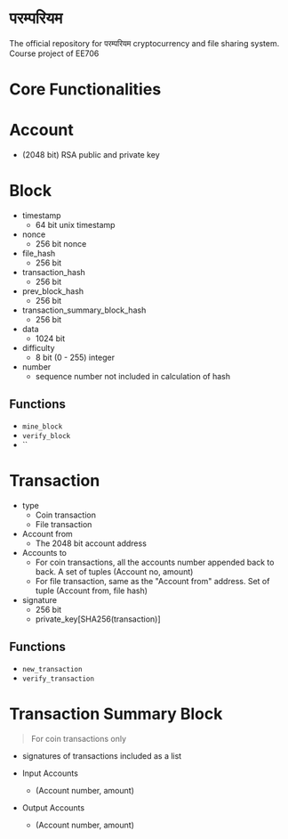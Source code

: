 # परम्परियम 

The official repository for परम्परियम cryptocurrency and file sharing system. Course project of EE706

# Core Functionalities

# Account

* (2048 bit) RSA public and private key

# Block

- timestamp
    - 64 bit unix timestamp
- nonce
    - 256 bit nonce
- file_hash
    - 256 bit
- transaction_hash
    - 256 bit
- prev_block_hash
    - 256 bit
- transaction_summary_block_hash
    - 256 bit
- data
    - 1024 bit
- difficulty
    - 8 bit (0 - 255) integer
- number
    - sequence number not included in calculation of hash

## Functions

* `mine_block`
* `verify_block`
* ``

# Transaction

- type
    - Coin transaction
    - File transaction
- Account from
    - The 2048 bit account address
- Accounts to
    - For coin transactions, all the accounts number appended back to back. A set of tuples (Account no, amount)
    - For file transaction, same as the "Account from" address. Set of tuple (Account from, file hash) 
- signature
    - 256 bit
    - private_key[SHA256(transaction)]

## Functions

* `new_transaction`
* `verify_transaction`

# Transaction Summary Block

> For coin transactions only

* signatures of transactions included as a list
* Input Accounts 
  * (Account number, amount)

* Output Accounts
  * (Account number, amount)